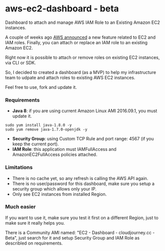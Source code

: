 # aws-ec2-dashboard - beta
Dashboard to attach and manage AWS IAM Role to an Existing Amazon EC2 instances.

A couple of weeks ago <a href='https://aws.amazon.com/about-aws/whats-new/2017/02/new-attach-an-iam-role-to-your-existing-amazon-ec2-instance/' target='_blank'>AWS announced</a> a new feature related to EC2 and IAM roles. Finally, you can attach or replace an IAM role to an existing Amazon EC2.

Right now it is possible to attach or remove roles on existing EC2 instances, via CLI or SDK.

So, I decided to created a dashboard (as a MVP) to help my infrastructure team to udpate and attach roles to existing AWS EC2 instances.

Feel free to use, fork and update it.

### Requirements
- **Java 8**: if you are using current Amazon Linux AMI 2016.09.1, you must update it.
```
sudo yum install java-1.8.0 -y
sudo yum remove java-1.7.0-openjdk -y
```
- **Security Group**: using Custom TCP Rule and port range: 4567 (if you keep the current port).
- **IAM Role**: this application must IAMFullAccess and AmazonEC2FullAccess policies attached.

### Limitations
- There is no cache yet, so any refresh is calling the AWS API again.
- There is no user/password for this dashboard, make sure you setup a security group which allows only your IP.
- Only see EC2 instances from installed Region.

### Much easier
If you want to use it, make sure you test it first on a different Region, just to make sure it really helps you.

There is a Community AMI named: "EC2 - Dashboard - cloudjourney.cc - Beta", just search for it and setup Security Group and IAM Role as describled on requirements.
